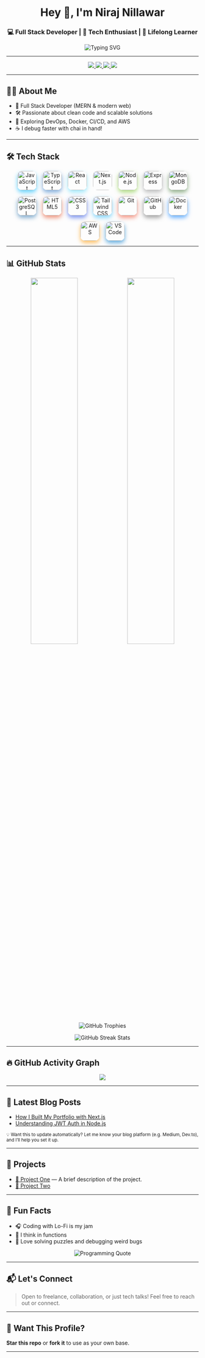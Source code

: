 <!-- Header -->
<h1 align="center">Hey 👋, I'm Niraj Nillawar</h1>
<h3 align="center">💻 Full Stack Developer | 🚀 Tech Enthusiast | 🧠 Lifelong Learner</h3>

<p align="center">
  <img src="https://readme-typing-svg.demolab.com?font=Fira+Code&weight=500&pause=1000&color=00F7FF&center=true&vCenter=true&width=435&lines=Full+Stack+Developer+from+India;Building+Web+Apps+that+Scale;Always+Learning+Something+New..." alt="Typing SVG" />
</p>

---

<!-- Social Badges -->
<p align="center">
  <a href="https://www.linkedin.com/in/nirajdn/" target="_blank">
    <img src="https://img.shields.io/badge/LinkedIn-%230077B5.svg?&style=for-the-badge&logo=linkedin&logoColor=white" />
  </a>
  <a href="mailto:nirajnillawar@gmail.com">
    <img src="https://img.shields.io/badge/Email-D14836?style=for-the-badge&logo=gmail&logoColor=white" />
  </a>
  <a href="https://your-portfolio.com" target="_blank">
    <img src="https://img.shields.io/badge/Portfolio-000000?style=for-the-badge&logo=About.me&logoColor=white" />
  </a>
  <a href="https://leetcode.com/u/NirajDN/" target="_blank">
  <img src="https://img.shields.io/badge/LeetCode-FFA116?style=for-the-badge&logo=leetcode&logoColor=black" />
</a>


---

## 🧑‍💻 About Me

- 💼 Full Stack Developer (MERN & modern web)
- 🛠️ Passionate about clean code and scalable solutions
- 🌱 Exploring DevOps, Docker, CI/CD, and AWS
- ☕ I debug faster with chai in hand!

---

## 🛠️ Tech Stack

<p align="center" style="display: flex; flex-wrap: wrap; justify-content: center; gap: 16px;">
  <a href="https://developer.mozilla.org/en-US/docs/Web/JavaScript" target="_blank" title="JavaScript" style="text-decoration:none;">
    <img src="https://skillicons.dev/icons?i=js" alt="JavaScript" width="50" height="50" style="border-radius:12px; box-shadow: 0 6px 12px rgba(0, 183, 255, 0.6);" />
  </a>
  <a href="https://www.typescriptlang.org/" target="_blank" title="TypeScript" style="text-decoration:none;">
    <img src="https://skillicons.dev/icons?i=ts" alt="TypeScript" width="50" height="50" style="border-radius:12px; box-shadow: 0 6px 12px rgba(49, 120, 198, 0.6);" />
  </a>
  <a href="https://reactjs.org/" target="_blank" title="React" style="text-decoration:none;">
    <img src="https://skillicons.dev/icons?i=react" alt="React" width="50" height="50" style="border-radius:12px; box-shadow: 0 6px 12px rgba(97, 219, 251, 0.6);" />
  </a>
  <a href="https://nextjs.org/" target="_blank" title="Next.js" style="text-decoration:none;">
    <img src="https://skillicons.dev/icons?i=nextjs" alt="Next.js" width="50" height="50" style="border-radius:12px; box-shadow: 0 6px 12px rgba(255, 255, 255, 0.6);" />
  </a>
  <a href="https://nodejs.org/" target="_blank" title="Node.js" style="text-decoration:none;">
    <img src="https://skillicons.dev/icons?i=nodejs" alt="Node.js" width="50" height="50" style="border-radius:12px; box-shadow: 0 6px 12px rgba(125, 198, 49, 0.6);" />
  </a>
  <a href="https://expressjs.com/" target="_blank" title="Express" style="text-decoration:none;">
    <img src="https://skillicons.dev/icons?i=express" alt="Express" width="50" height="50" style="border-radius:12px; box-shadow: 0 6px 12px rgba(148, 150, 150, 0.6);" />
  </a>
  <a href="https://www.mongodb.com/" target="_blank" title="MongoDB" style="text-decoration:none;">
    <img src="https://skillicons.dev/icons?i=mongodb" alt="MongoDB" width="50" height="50" style="border-radius:12px; box-shadow: 0 6px 12px rgba(72, 125, 62, 0.6);" />
  </a>
  <a href="https://www.postgresql.org/" target="_blank" title="PostgreSQL" style="text-decoration:none;">
    <img src="https://skillicons.dev/icons?i=postgres" alt="PostgreSQL" width="50" height="50" style="border-radius:12px; box-shadow: 0 6px 12px rgba(49, 118, 175, 0.6);" />
  </a>
  <a href="https://developer.mozilla.org/en-US/docs/Web/HTML" target="_blank" title="HTML5" style="text-decoration:none;">
    <img src="https://skillicons.dev/icons?i=html" alt="HTML5" width="50" height="50" style="border-radius:12px; box-shadow: 0 6px 12px rgba(227, 76, 38, 0.6);" />
  </a>
  <a href="https://developer.mozilla.org/en-US/docs/Web/CSS" target="_blank" title="CSS3" style="text-decoration:none;">
    <img src="https://skillicons.dev/icons?i=css" alt="CSS3" width="50" height="50" style="border-radius:12px; box-shadow: 0 6px 12px rgba(38, 77, 228, 0.6);" />
  </a>
  <a href="https://tailwindcss.com/" target="_blank" title="Tailwind CSS" style="text-decoration:none;">
    <img src="https://skillicons.dev/icons?i=tailwind" alt="Tailwind CSS" width="50" height="50" style="border-radius:12px; box-shadow: 0 6px 12px rgba(56, 189, 248, 0.6);" />
  </a>
  <a href="https://git-scm.com/" target="_blank" title="Git" style="text-decoration:none;">
    <img src="https://skillicons.dev/icons?i=git" alt="Git" width="50" height="50" style="border-radius:12px; box-shadow: 0 6px 12px rgba(240, 80, 51, 0.6);" />
  </a>
  <a href="https://github.com/" target="_blank" title="GitHub" style="text-decoration:none;">
    <img src="https://skillicons.dev/icons?i=github" alt="GitHub" width="50" height="50" style="border-radius:12px; box-shadow: 0 6px 12px rgba(102, 102, 102, 0.6);" />
  </a>
  <a href="https://www.docker.com/" target="_blank" title="Docker" style="text-decoration:none;">
    <img src="https://skillicons.dev/icons?i=docker" alt="Docker" width="50" height="50" style="border-radius:12px; box-shadow: 0 6px 12px rgba(0, 123, 255, 0.6);" />
  </a>
  <a href="https://aws.amazon.com/" target="_blank" title="AWS" style="text-decoration:none;">
    <img src="https://skillicons.dev/icons?i=aws" alt="AWS" width="50" height="50" style="border-radius:12px; box-shadow: 0 6px 12px rgba(255, 153, 0, 0.6);" />
  </a>
  <a href="https://code.visualstudio.com/" target="_blank" title="VS Code" style="text-decoration:none;">
    <img src="https://skillicons.dev/icons?i=vscode" alt="VS Code" width="50" height="50" style="border-radius:12px; box-shadow: 0 6px 12px rgba(0, 122, 204, 0.6);" />
  </a>
</p>


---

## 📊 GitHub Stats

<p align="center">
  <img src="https://github-readme-stats.vercel.app/api?username=NirajDN&show_icons=true&theme=radical&border_radius=10" width="49.5%" />
  <img src="https://github-readme-stats.vercel.app/api/top-langs/?username=NirajDN&layout=compact&theme=radical&border_radius=10" width="49.5%" />
</p>

<p align="center">
  <img src="https://github-profile-trophy.vercel.app/?username=NirajDN&theme=radical" alt="GitHub Trophies" />
</p>

<p align="center">
  <img src="https://github-readme-streak-stats.herokuapp.com/?user=NirajDN&theme=radical" alt="GitHub Streak Stats" />
</p>








---

## 🔥 GitHub Activity Graph

<p align="center">
  <img src="https://github-readme-activity-graph.vercel.app/graph?username=NirajDN&theme=react-dark&area=true&hide_border=true" />
</p>


---

## 📝 Latest Blog Posts

<!-- Blog posts fetched via GitHub Action or manual links -->
- [How I Built My Portfolio with Next.js](https://your-blog.com/post1)
- [Understanding JWT Auth in Node.js](https://your-blog.com/post2)

<sub>💡 Want this to update automatically? Let me know your blog platform (e.g. Medium, Dev.to), and I’ll help you set it up.</sub>

---

## 🚀 Projects

- [🔗 Project One](https://github.com/NirajDN/project-one) — A brief description of the project.
- [🔗 Project Two](https://github.com/NirajDN/project-two)

---

## 🎯 Fun Facts

- 🎧 Coding with Lo-Fi is my jam  
- 🧠 I think in functions  
- 🧩 Love solving puzzles and debugging weird bugs
<p align="center">
  <img src="https://quotes-github-readme.vercel.app/api?type=programming" alt="Programming Quote" />
</p>

---

## 📬 Let's Connect

> Open to freelance, collaboration, or just tech talks! Feel free to reach out or connect.

---

## 🧠 Want This Profile?

**Star this repo** or **fork it** to use as your own base.

---
